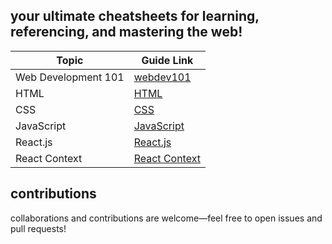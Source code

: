 ## your ultimate cheatsheets for learning, referencing, and mastering the web!

| Topic                | Guide Link                                          |
|----------------------|-----------------------------------------------------|
| Web Development 101                | [webdev101](web-dev-101.md)                         | 
| HTML                 | [HTML](cheatsheets/html.md)                         | 
| CSS                  | [CSS](cheatsheets/css.md)                           |
| JavaScript           | [JavaScript](cheatsheets/javascript.md)             |
| React.js             | [React.js](cheatsheets/reactjs.md)                  |
| React Context        | [React Context](cheatsheets/react-context.md)       |


## contributions

collaborations and contributions are welcome—feel free to open issues and pull requests!
